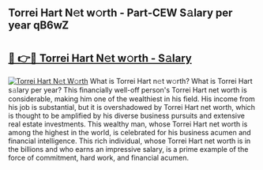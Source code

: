 ## Torrei Hart N𝚎t w𝚘rth - Part-CEW S𝚊lary per year qB6wZ

# <h2><a href="http://gc0m7k2.nevu.top/?p=Torrei+Hart">🔗 👉🔴 Torrei Hart N𝚎t w𝚘rth - S𝚊lary</a></h2>

[![Torrei Hart N𝚎t W𝚘rth](https://i.imgur.com/Oavwk0R.jpeg)](http://gc0m7k2.nevu.top/?p=Torrei+Hart)
What is Torrei Hart n𝚎t w𝚘rth? What is Torrei Hart s𝚊lary per year?
This financially well-off person's Torrei Hart net worth is considerable, making him one of the wealthiest in his field. His income from his job is substantial, but it is overshadowed by Torrei Hart net worth, which is thought to be amplified by his diverse business pursuits and extensive real estate investments. This wealthy man, whose Torrei Hart net worth is among the highest in the world, is celebrated for his business acumen and financial intelligence. This rich individual, whose Torrei Hart net worth is in the billions and who earns an impressive salary, is a prime example of the force of commitment, hard work, and financial acumen.
